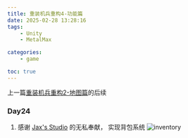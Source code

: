 ```yaml
---
title: 重装机兵重构4-功能篇
date: 2025-02-28 13:28:16
tags:
    - Unity
    - MetalMax

categories: 
    - game 

toc: true
---
```



上一篇[重装机兵重构2-地图篇](/2025/02/12/重装机兵重构3-剧情篇/)的后续

### Day24

1. 感谢 [Jax's Studio](https://assetstore.unity.com/packages/tools/gui/simple-and-powerful-inventory-system-265015#reviews) 的无私奉献， 实现背包系统
![inventory](/images/inventory.png)